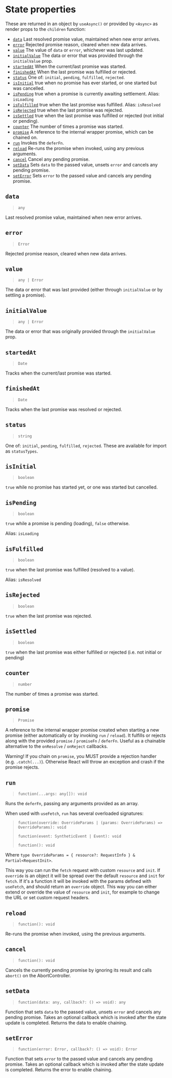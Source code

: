 # State properties

These are returned in an object by `useAsync()` or provided by `<Async>` as render props to the `children` function:

- [`data`](#data) Last resolved promise value, maintained when new error arrives.
- [`error`](#error) Rejected promise reason, cleared when new data arrives.
- [`value`](#value) The value of `data` or `error`, whichever was last updated.
- [`initialValue`](#initialvalue) The data or error that was provided through the `initialValue` prop.
- [`startedAt`](#startedat) When the current/last promise was started.
- [`finishedAt`](#finishedat) When the last promise was fulfilled or rejected.
- [`status`](#status) One of: `initial`, `pending`, `fulfilled`, `rejected`.
- [`isInitial`](#isinitial) true when no promise has ever started, or one started but was cancelled.
- [`isPending`](#ispending) true when a promise is currently awaiting settlement. Alias: `isLoading`
- [`isFulfilled`](#isfulfilled) true when the last promise was fulfilled. Alias: `isResolved`
- [`isRejected`](#isrejected) true when the last promise was rejected.
- [`isSettled`](#issettled) true when the last promise was fulfilled or rejected \(not initial or pending\).
- [`counter`](#counter) The number of times a promise was started.
- [`promise`](#promise) A reference to the internal wrapper promise, which can be chained on.
- [`run`](#run) Invokes the `deferFn`.
- [`reload`](#reload) Re-runs the promise when invoked, using any previous arguments.
- [`cancel`](#cancel) Cancel any pending promise.
- [`setData`](#setdata) Sets `data` to the passed value, unsets `error` and cancels any pending promise.
- [`setError`](#seterror) Sets `error` to the passed value and cancels any pending promise.

## `data`

> `any`

Last resolved promise value, maintained when new error arrives.

## `error`

> `Error`

Rejected promise reason, cleared when new data arrives.

## `value`

> `any | Error`

The data or error that was last provided \(either through `initialValue` or by settling a promise\).

## `initialValue`

> `any | Error`

The data or error that was originally provided through the `initialValue` prop.

## `startedAt`

> `Date`

Tracks when the current/last promise was started.

## `finishedAt`

> `Date`

Tracks when the last promise was resolved or rejected.

## `status`

> `string`

One of: `initial`, `pending`, `fulfilled`, `rejected`. These are available for import as `statusTypes`.

## `isInitial`

> `boolean`

`true` while no promise has started yet, or one was started but cancelled.

## `isPending`

> `boolean`

`true` while a promise is pending \(loading\), `false` otherwise.

Alias: `isLoading`

## `isFulfilled`

> `boolean`

`true` when the last promise was fulfilled \(resolved to a value\).

Alias: `isResolved`

## `isRejected`

> `boolean`

`true` when the last promise was rejected.

## `isSettled`

> `boolean`

`true` when the last promise was either fulfilled or rejected \(i.e. not initial or pending\)

## `counter`

> `number`

The number of times a promise was started.

## `promise`

> `Promise`

A reference to the internal wrapper promise created when starting a new promise \(either automatically or by invoking
`run` / `reload`\). It fulfills or rejects along with the provided `promise` / `promiseFn` / `deferFn`. Useful as a
chainable alternative to the `onResolve` / `onReject` callbacks.

Warning! If you chain on `promise`, you MUST provide a rejection handler \(e.g. `.catch(...)`\). Otherwise React will
throw an exception and crash if the promise rejects.

## `run`

> `function(...args: any[]): void`

Runs the `deferFn`, passing any arguments provided as an array.

When used with `useFetch`, `run` has several overloaded signatures:

> `function(override: OverrideParams | (params: OverrideParams) => OverrideParams): void`
>
> `function(event: SyntheticEvent | Event): void`
>
> `function(): void`

Where `type OverrideParams = { resource?: RequestInfo } & Partial<RequestInit>`.

This way you can run the `fetch` request with custom `resource` and `init`. If `override` is an object it will be spread
over the default `resource` and `init` for `fetch`. If it's a function it will be invoked with the params defined with
`useFetch`, and should return an `override` object. This way you can either extend or override the value of `resource`
and `init`, for example to change the URL or set custom request headers.

## `reload`

> `function(): void`

Re-runs the promise when invoked, using the previous arguments.

## `cancel`

> `function(): void`

Cancels the currently pending promise by ignoring its result and calls `abort()` on the AbortController.

## `setData`

> `function(data: any, callback?: () => void): any`

Function that sets `data` to the passed value, unsets `error` and cancels any pending promise. Takes an optional callback which is invoked after the state update is completed. Returns the data to enable chaining.

## `setError`

> `function(error: Error, callback?: () => void): Error`

Function that sets `error` to the passed value and cancels any pending promise. Takes an optional callback which is invoked after the state update is completed. Returns the error to enable chaining.
